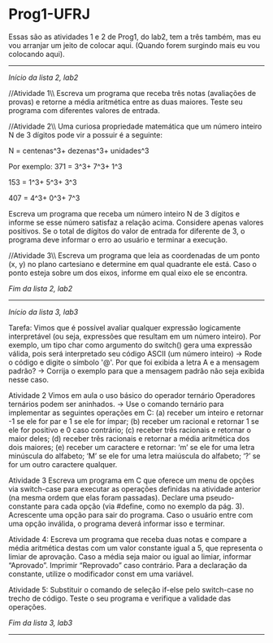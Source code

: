 # Prog1-UFRJ
Essas são as atividades 1 e 2 de Prog1, do lab2, tem a três também, mas eu vou arranjar um jeito de colocar aqui. (Quando forem surgindo mais eu vou colocando aqui).

-----------------------------------------------------------------------------------------------------------------
*Início da lista 2, lab2*

//Atividade 1\\\\
Escreva um programa que receba três notas (avaliações de provas) e retorne a média
aritmética entre as duas maiores. Teste seu programa com diferentes valores de
entrada.

//Atividade 2\\\\
Uma curiosa propriedade matemática que um número inteiro N de 3 dígitos pode vir
a possuir é a seguinte:

N = centenas^3+ dezenas^3+ unidades^3

Por exemplo: 371 = 3^3+ 7^3+ 1^3

153 = 1^3+ 5^3+ 3^3

407 = 4^3+ 0^3+ 7^3

Escreva um programa que receba um número inteiro N de 3 dígitos e informe se
esse número satisfaz a relação acima. Considere apenas valores positivos. Se o total
de dígitos do valor de entrada for diferente de 3, o programa deve informar o erro ao
usuário e terminar a execução.

//Atividade 3\\\\
Escreva um programa que leia as coordenadas de um ponto (x, y) no plano
cartesiano e determine em qual quadrante ele está. Caso o ponto esteja sobre um
dos eixos, informe em qual eixo ele se encontra.

*Fim da lista 2, lab2*

-----------------------------------------------------------------------------------------
*Início da lista 3, lab3*

Tarefa: Vimos que é possível avaliar qualquer expressão logicamente interpretável (ou
seja, expressões que resultam em um número inteiro). Por exemplo, um tipo char como
argumento do switch() gera uma expressão válida, pois será interpretado seu código ASCII
(um número inteiro)
→ Rode o código e digite o símbolo '@'. Por que foi exibida a letra A e a
mensagem padrão?
→ Corrija o exemplo para que a mensagem padrão não seja exibida nesse caso.

Atividade 2
Vimos em aula o uso básico do operador ternário
Operadores ternários podem ser aninhados.
→ Use o comando ternário para implementar as seguintes operações em C:
(a) receber um inteiro e retornar -1 se ele for par e 1 se ele for ímpar;
(b) receber um racional e retornar 1 se ele for positivo e 0 caso contrário;
(c) receber três racionais e retornar o maior deles;
(d) receber três racionais e retornar a média aritmética dos dois maiores;
(e) receber um caractere e retornar:
‘m’ se ele for uma letra minúscula do alfabeto;
‘M’ se ele for uma letra maiúscula do alfabeto;
‘?’ se for um outro caractere qualquer.

Atividade 3
Escreva um programa em C que oferece um menu de opções via switch-case para
executar as operações definidas na atividade anterior (na mesma ordem que elas foram
passadas). Declare uma pseudo-constante para cada opção (via #define, como no
exemplo da pág. 3). Acrescente uma opção para sair do programa. Caso o usuário entre
com uma opção inválida, o programa deverá informar isso e terminar.

Atividade 4: Escreva um programa que receba duas notas e compare a média aritmética
destas com um valor constante igual a 5, que representa o limiar de aprovação. Caso a
média seja maior ou igual ao limiar, informar “Aprovado”. Imprimir “Reprovado” caso
contrário. Para a declaração da constante, utilize o modificador const em uma variável.

Atividade 5: Substituir o comando de seleção if-else pelo switch-case no trecho de código. Teste o seu programa e verifique a validade das operações.

*Fim da lista 3, lab3*

-----------------------------------------------------------------------------------------

